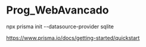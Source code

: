 # Prog_WebAvancado

npx prisma init --datasource-provider sqlite

https://www.prisma.io/docs/getting-started/quickstart
